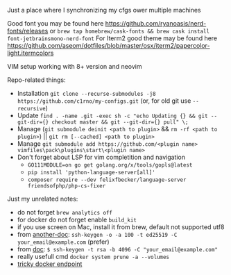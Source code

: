 Just a place where I synchronizing my cfgs ower multiple machines

Good font you may be found here https://github.com/ryanoasis/nerd-fonts/releases
 or `brew tap homebrew/cask-fonts && brew cask install font-jetbrainsmono-nerd-font`
For Iterm2 good theme may be found here
 https://github.com/aseom/dotfiles/blob/master/osx/iterm2/papercolor-light.itermcolors

VIM setup working with 8+ version and neovim

Repo-related things:
- Installation `git clone --recurse-submodules -j8 https://github.com/c1rno/my-configs.git`
  (or, for old git use `--recursive`)
- Update `find . -name .git -exec sh -c "echo Updating {} && git --git-dir={} checkout master && git --git-dir={} pull" \;`
- Manage (`git submodule deinit <path to plugin>` && `rm -rf <path to plugin>`) ||
  `git rm [--cached] <path to plugin>`
- Manage `git submodule add https://github.com/<plugin name> vimfiles\pack\plugins\start\<plugin name>`
- Don't forget about LSP for vim completition and navigation
  - `GO111MODULE=on go get golang.org/x/tools/gopls@latest`
  - `pip install 'python-language-server[all]'`
  - `composer require --dev felixfbecker/language-server friendsofphp/php-cs-fixer`

Just my unrelated notes:
- do not forget `brew analytics off`
- for docker do not forget enable `build_kit`
- if you use screen on Mac, install it from brew, default not supported utf8
- from [another-doc](https://medium.com/risan/upgrade-your-ssh-key-to-ed25519-c6e8d60d3c54):
  `ssh-keygen -o -a 100 -t ed25519 -C your_email@example.com` (prefer)
- from [doc](https://help.github.com/en/articles/generating-a-new-ssh-key-and-adding-it-to-the-ssh-agent):
  `$ ssh-keygen -t rsa -b 4096 -C "your_email@example.com"`
- really usefull cmd `docker system prune -a --volumes`
- [tricky docker endpoint](https://github.com/bufferings/docker-access-host/blob/master/docker-entrypoint.sh)

